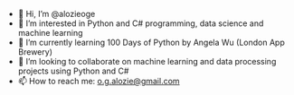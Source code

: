 - 👋 Hi, I’m @alozieoge
- 👀 I’m interested in Python and C# programming, data science and machine learning
- 🌱 I’m currently learning 100 Days of Python by Angela Wu (London App Brewery)
- 💞️ I’m looking to collaborate on machine learning and data processing projects using Python and C#
- 📫 How to reach me: o.g.alozie@gmail.com

<!---
alozieoge/alozieoge is a ✨ special ✨ repository because its `README.md` (this file) appears on your GitHub profile.
You can click the Preview link to take a look at your changes.
--->
